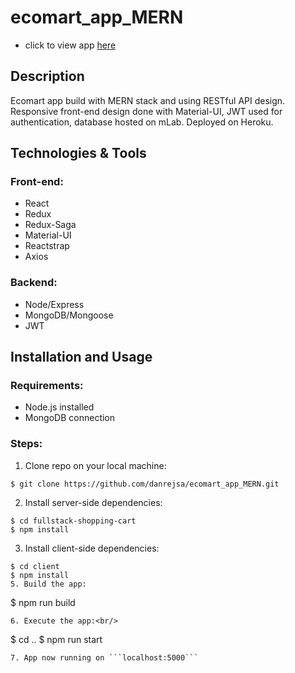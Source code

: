 # ecomart_app_MERN
* click to view app [here](https://ecomartapp.herokuapp.com)
## Description

Ecomart app build with MERN stack and using RESTful API design. Responsive front-end design done with Material-UI, JWT used for authentication, database hosted on mLab. Deployed on Heroku.

## Technologies & Tools

### Front-end:

* React
* Redux
* Redux-Saga
* Material-UI
* Reactstrap
* Axios

### Backend:

* Node/Express
* MongoDB/Mongoose
* JWT


## Installation and Usage

### Requirements:

* Node.js installed
* MongoDB connection

### Steps:
1. Clone repo on your local machine:
```
$ git clone https://github.com/danrejsa/ecomart_app_MERN.git
```
2. Install server-side dependencies:
```
$ cd fullstack-shopping-cart
$ npm install
```
3. Install client-side dependencies:
```
$ cd client
$ npm install
5. Build the app:
```
$ npm run build
```
6. Execute the app:<br/>
```
$ cd ..
$ npm run start
```
7. App now running on ```localhost:5000```
